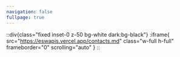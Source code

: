 ```yaml
---
navigation: false
fullpage: true
---
```

::div{class="fixed inset-0 z-50 bg-white dark:bg-black"}
:iframe{
  src="https://eswapis.vercel.app/contacts.md"
  class="w-full h-full"
  frameborder="0"
  scrolling="auto"
}
::





